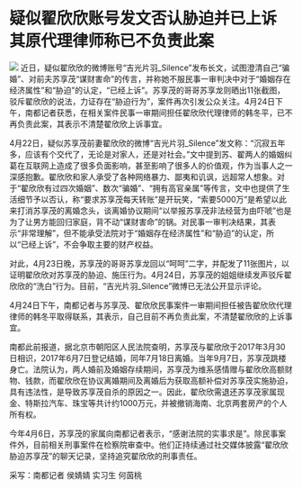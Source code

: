 # 疑似翟欣欣账号发文否认胁迫并已上诉 其原代理律师称已不负责此案

![](https://inews.gtimg.com/om_bt/O_U89xZtjx-APMUJvsQEx_y77ObuEoTET-Y3hKeUmttxEAA/1000)
近日，疑似翟欣欣的微博账号“吉光片羽_Silence”发布长文，试图澄清自己“骗婚”、对前夫苏享茂“谋财害命”的传言，并称她不服民事一审判决中对于“婚姻存在经济属性”和“胁迫”的认定，“已经上诉”。苏享茂的哥哥苏享龙则晒出11张截图，驳斥翟欣欣的说法，力证存在“胁迫行为”，案件再次引发公众关注。4月24日下午，南都记者获悉，在相关案件民事一审期间担任翟欣欣代理律师的韩冬平，已不再负责此案，其表示不清楚翟欣欣上诉事宜。

4月22日，疑似苏享茂前妻翟欣欣的微博“吉光片羽_Silence”发文称：“沉寂五年多，应该有个交代了，无论是对家人，还是对社会。”文中提到苏、翟两人的婚姻纠葛在互联网上造成了很多负面影响，甚至影响了很多人的价值观，作为当事人之一深感抱歉。翟欣欣和家人承受了各种网络暴力、鄙夷和讥讽，远超常人想象。对于“翟欣欣有过四次婚姻”、数次“骗婚”、“拥有高官亲属”等传言，文中也提供了生活细节予以否认，称“要求苏享茂每天转账”是开玩笑，“索要5000万”是希望以此来打消苏享茂的离婚念头，谈离婚协议期间“以举报苏享茂非法经营为由吓唬”也是为了让男方能回归家庭，背不动“谋财害命”的锅。对民事一审判决结果，其表示“非常理解”，但不能承受法院对于“婚姻存在经济属性”和“胁迫”的认定，所以“已经上诉”，不会争取主要的财产权益。

对此，4月23日晚，苏享茂的哥哥苏享龙回以“呵呵”二字，并配发了11张图片，以证明翟欣欣对苏享茂的胁迫、施压行为。4月24日，苏享茂的姐姐继续发声驳斥翟欣欣的“洗白”行为。目前，“吉光片羽_Silence”微博已无法公开显示评论。

4月24日下午，南都记者与苏享茂、翟欣欣民事案件一审期间担任被告翟欣欣代理律师的韩冬平取得联系，其表示，自己目前不再负责此案，不清楚翟欣欣的上诉事宜。

南都此前报道，据北京市朝阳区人民法院查明，苏享茂与翟欣欣于2017年3月30日相识，2017年6月7日登记结婚，同年7月18日离婚。当年9月7日，苏享茂跳楼身亡。法院认为，两人婚前及婚姻存续期间，苏享茂为维系感情赠与翟欣欣高额财物、钱款，而翟欣欣在协议离婚期间及离婚后为获取高额补偿对苏享茂实施胁迫，具有违法性，是导致苏享茂自杀的原因之一。因此，翟欣欣需退还苏享茂家属现金、特斯拉汽车、珠宝等共计约1000万元，并被撤销海南、北京两套房产的个人所有权。

今年4月6日，苏享茂的家属向南都记者表示，“感谢法院的实事求是”。除民事案件外，目前相关刑事案件在检察院审查中。他们正持续通过社交媒体披露“翟欣欣胁迫苏享茂”的聊天记录，坚持追究翟欣欣的刑事责任。

采写：南都记者 侯婧婧 实习生 何茵桃

